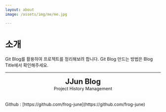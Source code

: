 ```yaml
---
layout: about
image: /assets/img/me/me.jpg

---
```


# 소개
Git Blog를 활용하여 프로젝트를 정리해보려 합니다. Git Blog 만드는 방법은 Blog Title에서 확인해주세요.
<!--author-->
***
<center>
<span style="font-size:170%;font-weight:bold"> JJun Blog
</span>
</center>
<center>Project History Management</center>

<br>
<br>
Github : [https://github.com/frog-june](https://github.com/frog-june) 